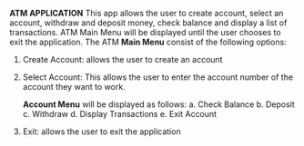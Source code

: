 **ATM APPLICATION**
This app allows the user to create account, select an  account, withdraw and deposit money, check balance and display a list of transactions.
ATM Main Menu will be displayed until the user chooses to exit the application. 
The ATM **Main Menu** consist of the following options:
1.	Create Account: allows the user to create an account
2.	Select Account: This allows the user to enter the account number of the account they want to work. 

  	**Account Menu** will be displayed as follows:
    a.	Check Balance
  	b.	Deposit
  	c.	Withdraw
  	d.	Display Transactions
  	e.	Exit Account
  	
3.	Exit: allows the user to exit the application
